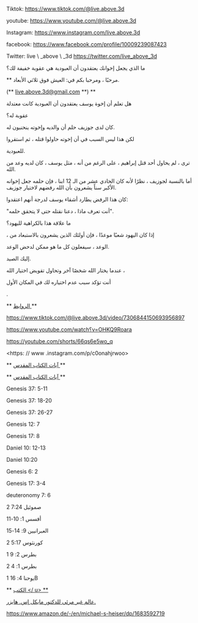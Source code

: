 Tiktok: <https://www.tiktok.com/@live.above.3d>

youtube: <https://www.youtube.com/@live.above.3d>

  Instagram: <https://www.instagram.com/live.above.3d>

facebook: <https://www.facebook.com/profile/10009239087423>



Twitter: live \ _above \ _3d <https://twitter.com/live_above_3d>

ما الذي يجعل إخوانك يعتقدون أن العبودية هي عقوبة خفيفة لك؟

** مرحبًا ، ومرحبا بكم في: العيش فوق ثلاثي الأبعاد.

(** <live.above.3d@gmail.com> **) **

هل تعلم أن إخوة يوسف يعتقدون أن العبودية كانت معتدلة

عقوبة له؟

كان لدى جوزيف حلم أن والديه وإخوته ينحنيون له.

لكن هذا ليس السبب في أن إخوته حاولوا قتله ، ثم استقروا

للعبودية.

ترى ، لم يحاول أحد قتل إبراهيم ، على الرغم من أنه ، مثل يوسف ، كان لديه وعد من الله.

أما بالنسبة لجوزيف ، نظرًا لأنه كان الحادي عشر من الـ 12 ابنا ، فإن حلمه جعل إخوانه الأكبر سناً يشعرون بأن الله رفضهم لاختيار جوزيف.

كان هذا الرفض يطارد أشقاء يوسف لدرجة أنهم اعتقدوا:

"أنت تعرف ماذا ، دعنا نقتله حتى لا يتحقق حلمه".

ما علاقة هذا بالكراهية لليهود؟

، إذا كان اليهود شعبًا موعدًا ، فإن أولئك الذين يشعرون بالاستبعاد من

الوعد ، سيفعلون كل ما هو ممكن لدحض الوعد.

إليك الصيد.

عندما يختار الله شخصًا آخر وتحاول تقويض اختيار الله ،

أنت تؤكد سبب عدم اختياره لك في المكان الأول

.

** <u> الروابط </u> **

<https://www.tiktok.com/@live.above.3d/video/7306844150693956897>

  <https://www.youtube.com/watch؟v=OHKQ9Roara>

<https://youtube.com/shorts/66qs6e5wo_q>

<https: // www .instagram.com/p/c0onahjrwoo>

** <u> آيات الكتاب المقدس </u> **

** <u> آيات الكتاب المقدس </u> **

Genesis 37: 5-11

Genesis 37: 18-20

Genesis 37: 26-27

Genesis 12: 7

Genesis 17: 8

Daniel 10: 12-13

Daniel 10:20

Genesis 6: 2

 Genesis 17: 3-4

deuteronomy 7: 6

2 صموئيل 7:24

أفسس 1: 10-11

العبرانيين 9: 14-15

2 كورنثوس 5:17

1 بطرس 2: 9

2 بطرس 1: 4

1 يوحنا 4: 16B

** <u> الكتب </ u> **

عالم غير مرئي للدكتور مايكل إس. هايزر.

<https://www.amazon.de/-/en/michael-s-heiser/dp/1683592719>